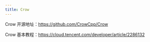 ```yaml
---
title: Crow
---
```


Crow 开源地址：<https://github.com/CrowCpp/Crow>

Crow 基本教程：<https://cloud.tencent.com/developer/article/2286132>